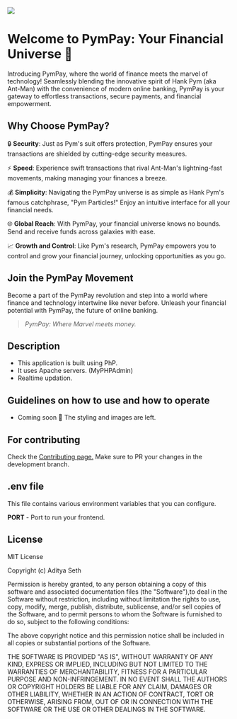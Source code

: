 ![](./logo.png)

# Welcome to PymPay: Your Financial Universe 🌌

Introducing PymPay, where the world of finance meets the marvel of technology! Seamlessly blending the innovative spirit of Hank Pym (aka Ant-Man) with the convenience of modern online banking, PymPay is your gateway to effortless transactions, secure payments, and financial empowerment.

## Why Choose PymPay?

🔒 **Security**: Just as Pym's suit offers protection, PymPay ensures your transactions are shielded by cutting-edge security measures.

⚡ **Speed**: Experience swift transactions that rival Ant-Man's lightning-fast movements, making managing your finances a breeze.

💰 **Simplicity**: Navigating the PymPay universe is as simple as Hank Pym's famous catchphrase, "Pym Particles!" Enjoy an intuitive interface for all your financial needs.

🌐 **Global Reach**: With PymPay, your financial universe knows no bounds. Send and receive funds across galaxies with ease.

📈 **Growth and Control**: Like Pym's research, PymPay empowers you to control and grow your financial journey, unlocking opportunities as you go.

## Join the PymPay Movement

Become a part of the PymPay revolution and step into a world where finance and technology intertwine like never before. Unleash your financial potential with PymPay, the future of online banking.

> _PymPay: Where Marvel meets money._

## Description

- This application is built using PhP.
- It uses Apache servers. (MyPHPAdmin)
- Realtime updation.

## Guidelines on how to use and how to operate

- Coming soon 🚀 The styling and images are left.

## For contributing

Check the [Contributing page.](https://github.com/AdityaSeth777/PymPay/blob/master/Contributing.md)
Make sure to PR your changes in the development branch.

## .env file

This file contains various environment variables that you can configure.

**PORT** - Port to run your frontend.

## License

MIT License

Copyright (c) Aditya Seth

Permission is hereby granted, to any person obtaining a copy of this software and associated documentation files (the "Software"),to deal in the Software without restriction, including without limitation the rights to use, copy, modify, merge, publish, distribute, sublicense, and/or sell copies of the Software, and to permit persons to whom the Software is furnished to do so, subject to the following conditions:

The above copyright notice and this permission notice shall be included in all copies or substantial portions of the Software.

THE SOFTWARE IS PROVIDED "AS IS", WITHOUT WARRANTY OF ANY KIND, EXPRESS OR IMPLIED, INCLUDING BUT NOT LIMITED TO THE WARRANTIES OF MERCHANTABILITY, FITNESS FOR A PARTICULAR PURPOSE AND NON-INFRINGEMENT. IN NO EVENT SHALL THE AUTHORS OR COPYRIGHT HOLDERS BE LIABLE FOR ANY CLAIM, DAMAGES OR OTHER LIABILITY, WHETHER IN AN ACTION OF CONTRACT, TORT OR OTHERWISE, ARISING FROM, OUT OF OR IN CONNECTION WITH THE SOFTWARE OR THE USE OR OTHER DEALINGS IN THE SOFTWARE.
